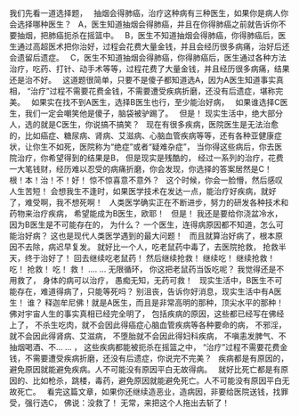 我们先看一道选择题，
&nbsp;
抽烟会得肺癌，治疗这种病有三种医生，如果你是病人你会选择哪种医生？
&nbsp;
A，医生知道抽烟会得肺癌，并且在你得肺癌之前就告诉你不要抽烟，把肺癌扼杀在摇篮中。
&nbsp;
B，医生不知道抽烟会得肺癌，你得肺癌后，医生通过高超医术把你治好，过程会花费大量金钱，并且会经历很多病痛，治好后还会遗留后遗症。
&nbsp;
C，医生不知道抽烟会得肺癌，你得肺癌后，医生通过各种方法治疗，吃药、打针、动手术等等，过程花费了大量金钱，并且经历很多病痛，结果还是治不好。
&nbsp;
这道题很简单，只要不是傻子都知道选A，因为A医生知道事实真相，
“治疗”过程不需要花费金钱，不需要遭受疾病折磨，还没有后遗症，堪称完美。
&nbsp;
如果实在找不到A医生，选择B医生也行，至少能治好病，
&nbsp;
如果谁选择C医生，我们一定会嘲笑他是傻子，脑袋被驴踢了。
&nbsp;
但是！
现实生活中，绝大部分人，选的就是C医生，你说搞不搞笑？
&nbsp;
现在有很多疾病，医院医生是无法治愈的，比如癌症、糖尿病、肾病、艾滋病、心脑血管疾病等等，还有各种亚健康症状，让你生不如死，医院称为“绝症”或者“疑难杂症”，
当你得这些病后，你去医院治疗，你希望得到的结果是B，
但是现实是残酷的，
经过一系列的治疗，花费一大笔钱财，经历难以忍受的病痛折磨，你会发现，你选择的答案居然是C！
根！本！治！不！好！
惊不惊喜意不意外？
&nbsp;
这个时候，你会一脸懵，然后感叹人生苦短！
会想我生不逢时，如果医学技术在发达一点，能治疗好疾病，就好了，难受啊，我不想死啊！
&nbsp;
人类医学确实正在不断进步，努力的研发各种技术和药物来治疗疾病，
希望能成为B医生，欧耶！
&nbsp;
但是！
我还是要给你浇盆冷水，
因为B医生是不可能存在的，
为什么？
一个医生，连得病原因都不知道，怎么可能治好病？
这也是现代人类医学遇到的最大问题！
&nbsp;
而且就算治好病了，根本原因不去除，病迟早复发。
就好比一个人，吃老鼠药中毒了，去医院抢救，
抢救半天，终于治好了！
回去继续吃老鼠药！
然后继续抢救！
继续吃！
继续抢救！
吃！
抢救！
吃！
救！
.... ...
无限循环，
你这把老鼠药当饭吃呢？
我觉得还是不用救了，
身体的病可以治疗，
愚痴无知，无药可救！
&nbsp;
现实生活中，B医生不可能存在，难道得病了，只能等死吗？
别沮丧，告诉你好消息，现实生活中有A医生！
谁？
释迦牟尼佛！就是A医生，而且是非常高明的那种，顶尖水平的那种！
&nbsp;
佛对宇宙人生的事实真相已经完全明了，
包括疾病的原因，这些都已经写在佛经上了，
不杀生吃肉，就不会因此得癌症心脑血管疾病等各种要命的病，
不邪淫，就不会因此得肾病、艾滋病，
不堕胎就不会因此得妇科疾病，
不嗔恚发脾气、不抽烟喝酒、不... ... ，
这些疾病都能被扼杀在摇篮之中，
“治疗”过程不需要花费金钱，不需要遭受疾病折磨，还没有后遗症，你说完不完美？
&nbsp;
疾病都是有原因的，避免原因就能避免疾病。人不可能没有原因平白无故得病。
&nbsp;
就好比死亡都是有原因的、比如枪杀，跳楼，毒药，避免原因就能避免死亡。人不可能没有原因平白无故死亡。
&nbsp;
看完这篇文章，如果你还继续造恶业，造病因，非要给医院送钱，找罪受，强行选C，
佛说：没救了！
无常，来把这个人拖出去斩了！





